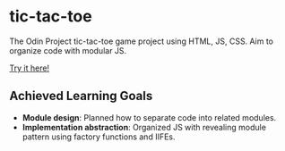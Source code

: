 # tic-tac-toe
The Odin Project tic-tac-toe game project using HTML, JS, CSS. Aim to organize code with modular JS.

[Try it here!](https://jiwonjjeong.github.io/tic-tac-toe/)

## Achieved Learning Goals
- **Module design**: Planned how to separate code into related modules.
- **Implementation abstraction**: Organized JS with revealing module pattern using factory functions and IIFEs.